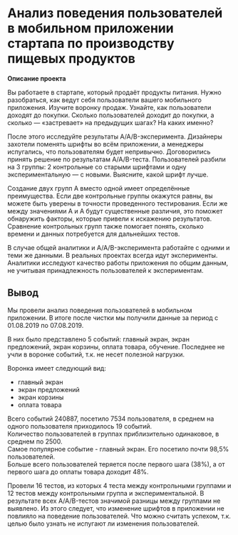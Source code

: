 # Анализ поведения пользователей в мобильном приложении стартапа по производству пищевых продуктов

__Описание проекта__

Вы работаете в стартапе, который продаёт продукты питания. Нужно разобраться, как ведут себя пользователи вашего мобильного приложения.
Изучите воронку продаж. Узнайте, как пользователи доходят до покупки. Сколько пользователей доходит до покупки, а сколько — «застревает» на предыдущих шагах? На каких именно?

После этого исследуйте результаты A/A/B-эксперимента. Дизайнеры захотели поменять шрифты во всём приложении, а менеджеры испугались, что пользователям будет непривычно. Договорились принять решение по результатам A/A/B-теста. Пользователей разбили на 3 группы: 2 контрольные со старыми шрифтами и одну экспериментальную — с новыми. Выясните, какой шрифт лучше.

Создание двух групп A вместо одной имеет определённые преимущества. Если две контрольные группы окажутся равны, вы можете быть уверены в точности проведенного тестирования. Если же между значениями A и A будут существенные различия, это поможет обнаружить факторы, которые привели к искажению результатов. Сравнение контрольных групп также помогает понять, сколько времени и данных потребуется для дальнейших тестов.

В случае общей аналитики и A/A/B-эксперимента работайте с одними и теми же данными. В реальных проектах всегда идут эксперименты. Аналитики исследуют качество работы приложения по общим данным, не учитывая принадлежность пользователей к экспериментам.


##

## Вывод

Мы провели анализ поведения пользователей в мобильном приложении.
В итоге после чистки мы получили данные за период с 01.08.2019 по 07.08.2019. 

В них было представлено 5 событий: главный экран, экран предложений, экран корзины, оплата товара, обучение. Последнее не учли в воронке событий, т.к. не несет полезной нагрузки. 

Воронка имеет следующий вид:
- главный экран
- экран предложений
- экран корзины
- оплата товара

Всего событий 240887, посетило 7534 пользователя, в среднем на одного пользователя приходилось 19 событий.
<br>Количество пользователей в группах приблизительно одинаковое, в среднем по 2500.
<br>Самое популярное событие - главный экран. Его посетило почти 98,5% пользователей. 
<br>Больше всего пользователей теряется после первого шага (38%), а от первого шага до оплаты товара доходит 48%.

Провели 16 тестов, из которых 4 теста между контрольными группами и 12 тестов между контрольными группа и экспериментальной.
В результате всех A/A/B-тестов значимой разницы между группами не выявлено. Из этого следует, что изменение шрифтов в приложении не повлияло на поведение пользователей. Что можно считать успехом, т.к. целью было узнать не испугают ли изменения пользователей. 
